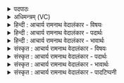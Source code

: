 <details><summary>पदपाठः</summary>

त꣢म्। ई꣣डिष्व। यः꣢। अ꣣र्चि꣡षा꣢। व꣡ना꣢꣯। वि꣡श्वा꣢꣯। प꣣रिष्व꣡ज꣢त्। प꣣रि। स्व꣡ज꣢꣯त्। कृ꣣ष्णा꣢। कृ꣣णो꣡ति꣢। जि꣣ह्व꣡या꣢। ११४९।
</details>

<details><summary>अधिमन्त्रम् (VC)</summary>

- इन्द्राग्नी
- भरद्वाजो बार्हस्पत्यः
- गायत्री
- षड्जः
</details>

<details><summary>हिन्दी : आचार्य रामनाथ वेदालंकार - विषयः</summary>

प्रथम मन्त्र में भौतिक अग्नि के वर्णन द्वारा परमात्मा की महिमा प्रकट की गयी है।
</details>

<details><summary>हिन्दी : आचार्य रामनाथ वेदालंकार - पदार्थः</summary>

पदार्थान्वयभाषाः -  हे मनुष्य!तू(तम्)उस अग्नि के(ईडिष्व)गुणों का वर्णन कर, (यः)जो(अर्चिषा)दीप्ति से(विश्वा वना)सब वनों का(परिष्वजत्)आलिङ्गन करता है और(जिह्वया)ज्वाला से उन वनों को(कृष्णा)काले(करोति)करता है ॥१॥
</details>

<details><summary>हिन्दी : आचार्य रामनाथ वेदालंकार - भावार्थः</summary>

भावार्थभाषाः -  जो यह भौतिक अग्नि विशाल वनों को जलाता हुआ उन्हें कृष्ण वर्णवाला तथा घास,वनस्पति आदि के अङ्कुरित होने योग्य करता है,वह सब महिमा परमेश्वर की ही है ॥१॥
</details>

<details><summary>संस्कृत : आचार्य रामनाथ वेदालंकार - विषयः</summary>

तत्रादौ भौतिकाग्निवर्णनमुखेन परमात्ममहिमानमाचष्टे।
</details>

<details><summary>संस्कृत : आचार्य रामनाथ वेदालंकार - पदार्थः</summary>

पदार्थान्वयभाषाः -  हे मनुष्य!त्वम्(तम्)अग्निम्(ईडिष्व)गुणवर्णनेन स्तुहि, (यः)अग्निः(अर्चिषा)रोचिषा(विश्वा वना)विश्वानि वनानि(परिष्वजत्)परिष्वजति आलिङ्गति,अपि च(जिह्वया)ज्वालया,तानि वनानि(कृष्णा)कृष्णानि(करोति)सम्पादयति ॥१॥२
</details>

<details><summary>संस्कृत : आचार्य रामनाथ वेदालंकार - भावार्थः</summary>

भावार्थभाषाः -  योऽयं भौतिकाग्निर्विशालानि वनानि दहन् कृष्णवर्णानि शष्पवनस्पत्यादिप्ररोहयोग्यानि च करोति स सर्वोऽपि महिमा परमेश्वरस्यैव विद्यते ॥१॥
</details>

<details><summary>संस्कृत : आचार्य रामनाथ वेदालंकार - पादटिप्पनी</summary>

टिप्पणी:   १. ऋ० ६।६।१०। २. ऋग्भाष्ये दयानन्दर्षिणा मन्त्रोऽयं राजा कीदृशो भवेदिति विषये व्याख्यातः।
</details>